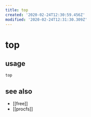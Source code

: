 ```yaml
---
title: top
created: '2020-02-24T12:30:59.456Z'
modified: '2020-02-24T12:31:30.309Z'
---
```


# top

## usage
```sh
top
```

## see also
- [[free]]
- [[procfs]]
